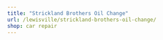 ```yaml
---
title: "Strickland Brothers Oil Change"
url: /lewisville/strickland-brothers-oil-change/
shop: car repair
---
```

